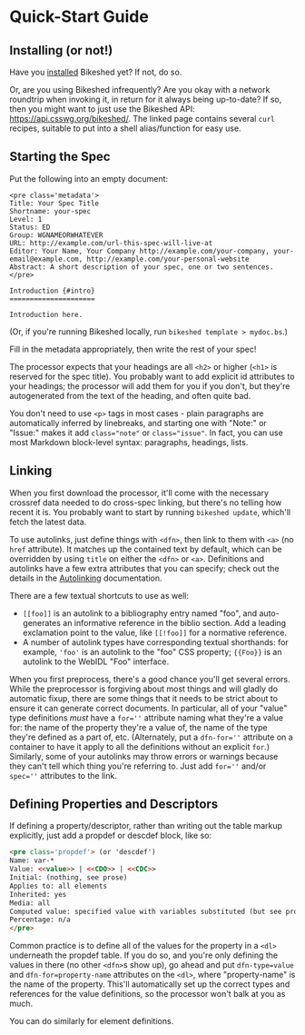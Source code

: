 Quick-Start Guide
=================

Installing (or not!)
--------------------

Have you [installed](https://tabatkins.github.io/bikeshed/#installing) Bikeshed yet?
If not, do so.

Or, are you using Bikeshed infrequently?
Are you okay with a network roundtrip when invoking it,
in return for it always being up-to-date?
If so, then you might want to just use the Bikeshed API: <https://api.csswg.org/bikeshed/>.
The linked page contains several `curl` recipes,
suitable to put into a shell alias/function for easy use.

Starting the Spec
-----------------

Put the following into an empty document:

```
<pre class='metadata'>
Title: Your Spec Title
Shortname: your-spec
Level: 1
Status: ED
Group: WGNAMEORWHATEVER
URL: http://example.com/url-this-spec-will-live-at
Editor: Your Name, Your Company http://example.com/your-company, your-email@example.com, http://example.com/your-personal-website
Abstract: A short description of your spec, one or two sentences.
</pre>

Introduction {#intro}
=====================

Introduction here.
```

(Or, if you're running Bikeshed locally, run `bikeshed template > mydoc.bs`.)

Fill in the metadata appropriately, then write the rest of your spec!

The processor expects that your headings are all `<h2>` or higher (`<h1>` is reserved for the spec title).
You probably want to add explicit id attributes to your headings;
the processor will add them for you if you don't,
but they're autogenerated from the text of the heading,
and often quite bad.

You don't need to use `<p>` tags in most cases -
plain paragraphs are automatically inferred by linebreaks,
and starting one with "Note:" or "Issue:" makes it add `class="note"` or `class="issue"`.
In fact, you can use most Markdown block-level syntax:
paragraphs, headings, lists.

Linking
-------

When you first download the processor, it'll come with the necessary crossref data needed to do cross-spec linking,
but there's no telling how recent it is.
You probably want to start by running `bikeshed update`, which'll fetch the latest data.

To use autolinks, just define things with `<dfn>`,
then link to them with `<a>` (no `href` attribute).
It matches up the contained text by default,
which can be overridden by using `title` on either the `<dfn>` or `<a>`.
Definitions and autolinks have a few extra attributes that you can specify;
check out the details in the [Autolinking](https://tabatkins.github.io/bikeshed/#autolinking) documentation.

There are a few textual shortcuts to use as well:
* `[[foo]]` is an autolink to a bibliography entry named "foo", and auto-generates an informative reference in the biblio section.
    Add a leading exclamation point to the value, like `[[!foo]]` for a normative reference.
* A number of autolink types have corresponding textual shorthands: for example, `'foo'` is an autolink to the "foo" CSS property; `{{Foo}}` is an autolink to the WebIDL "Foo" interface.

When you first preprocess, there's a good chance you'll get several errors.
While the preprocessor is forgiving about most things and will gladly do automatic fixup,
there are some things that it needs to be strict about to ensure it can generate correct documents.
In particular, all of your "value" type definitions *must* have a `for=''` attribute naming what they're a value for:
the name of the property they're a value of, the name of the type they're defined as a part of, etc.
(Alternately, put a `dfn-for=''` attribute on a container to have it apply to all the definitions without an explicit `for`.)
Similarly, some of your autolinks may throw errors or warnings because they can't tell which thing you're referring to.
Just add `for=''` and/or `spec=''` attributes to the link.

Defining Properties and Descriptors
-----------------------------------

If defining a property/descriptor, rather than writing out the table markup explicitly, just add a propdef or descdef block, like so:

~~~~html
<pre class='propdef'> (or 'descdef')
Name: var-*
Value: <<value>> | <<CDO>> | <<CDC>>
Initial: (nothing, see prose)
Applies to: all elements
Inherited: yes
Media: all
Computed value: specified value with variables substituted (but see prose for "invalid variables")
Percentage: n/a
</pre>
~~~~

Common practice is to define all of the values for the property in a `<dl>` underneath the propdef table.
If you do so, and you're only defining the values in there
(no other `<dfn>`s show up),
go ahead and put `dfn-type=value` and `dfn-for=property-name` attributes on the `<dl>`,
where "property-name" is the name of the property.
This'll automatically set up the correct types and references for the value definitions,
so the processor won't balk at you as much.

You can do similarly for element definitions.
